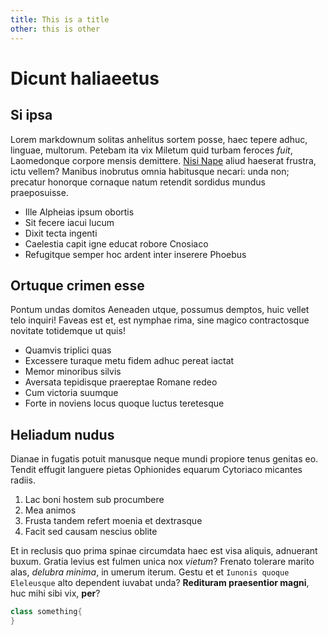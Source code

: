 ```yaml
---
title: This is a title
other: this is other
---
```


# Dicunt haliaeetus

## Si ipsa

Lorem markdownum solitas anhelitus sortem posse, haec tepere adhuc, linguae,
multorum. Petebam ita vix Miletum quid turbam feroces *fuit*, Laomedonque
corpore mensis demittere. [Nisi Nape](http://exigui-caruerunt.org/imagine.html)
aliud haeserat frustra, ictu vellem? Manibus inobrutus omnia habitusque necari:
unda non; precatur honorque cornaque natum retendit sordidus mundus
praeposuisse.

- Ille Alpheias ipsum obortis
- Sit fecere iacui lucum
- Dixit tecta ingenti
- Caelestia capit igne educat robore Cnosiaco
- Refugitque semper hoc ardent inter inserere Phoebus

## Ortuque crimen esse

Pontum undas domitos Aeneaden utque, possumus demptos, huic vellet telo inquiri!
Faveas est et, est nymphae rima, sine magico contractosque novitate totidemque
ut quis!

- Quamvis triplici quas
- Excessere turaque metu fidem adhuc pereat iactat
- Memor minoribus silvis
- Aversata tepidisque praereptae Romane redeo
- Cum victoria suumque
- Forte in noviens locus quoque luctus teretesque

## Heliadum nudus

Dianae in fugatis potuit manusque neque mundi propiore tenus genitas eo. Tendit
effugit languere pietas Ophionides equarum Cytoriaco micantes radiis.

1. Lac boni hostem sub procumbere
2. Mea animos
3. Frusta tandem refert moenia et dextrasque
4. Facit sed causam nescius oblite

Et in reclusis quo prima spinae circumdata haec est visa aliquis, adnuerant
buxum. Gratia levius est fulmen unica nox *vietum*? Frenato tolerare marito
alas, *delubra minima*, in umerum iterum. Gestu et et `Iunonis quoque Eleleusque`
alto dependent iuvabat unda? **Redituram praesentior magni**, huc mihi sibi vix,
**per**?

```cs
class something{
}
```